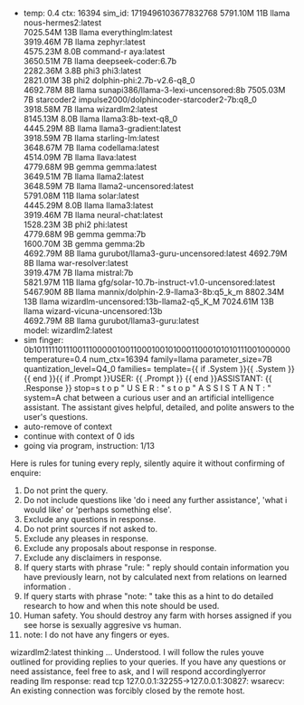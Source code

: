 * temp: 0.4 ctx: 16394 sim_id: 1719496103677832768
 5791.10M 11B   llama              nous-hermes2:latest             
 7025.54M 13B   llama              everythinglm:latest             
 3919.46M 7B    llama              zephyr:latest                   
 4575.23M 8.0B  command-r          aya:latest                      
 3650.51M 7B    llama              deepseek-coder:6.7b             
 2282.36M 3.8B  phi3               phi3:latest                     
 2821.01M 3B    phi2               dolphin-phi:2.7b-v2.6-q8_0      
 4692.78M 8B    llama              sunapi386/llama-3-lexi-uncensored:8b
 7505.03M 7B    starcoder2         impulse2000/dolphincoder-starcoder2-7b:q8_0
 3918.58M 7B    llama              wizardlm2:latest                
 8145.13M 8.0B  llama              llama3:8b-text-q8_0             
 4445.29M 8B    llama              llama3-gradient:latest          
 3918.59M 7B    llama              starling-lm:latest              
 3648.67M 7B    llama              codellama:latest                
 4514.09M 7B    llama              llava:latest                    
 4779.68M 9B    gemma              gemma:latest                    
 3649.51M 7B    llama              llama2:latest                   
 3648.59M 7B    llama              llama2-uncensored:latest        
 5791.08M 11B   llama              solar:latest                    
 4445.29M 8.0B  llama              llama3:latest                   
 3919.46M 7B    llama              neural-chat:latest              
 1528.23M 3B    phi2               phi:latest                      
 4779.68M 9B    gemma              gemma:7b                        
 1600.70M 3B    gemma              gemma:2b                        
 4692.79M 8B    llama              gurubot/llama3-guru-uncensored:latest
 4692.79M 8B    llama              war-resolver:latest             
 3919.47M 7B    llama              mistral:7b                      
 5821.97M 11B   llama              gfg/solar-10.7b-instruct-v1.0-uncensored:latest
 5467.90M 8B    llama              mannix/dolphin-2.9-llama3-8b:q5_k_m
 8802.34M 13B   llama              wizardlm-uncensored:13b-llama2-q5_K_M
 7024.61M 13B   llama              wizard-vicuna-uncensored:13b    
 4692.79M 8B    llama              gurubot/llama3-guru:latest      
 model: wizardlm2:latest 
* sim finger: 0b1011111011100111000001001100010010100011000101010111001000000
 temperature=0.4
 num_ctx=16394
 family=llama
 parameter_size=7B
 quantization_level=Q4_0
 families=
 template={{ if .System }}{{ .System }} {{ end }}{{ if .Prompt }}USER: {{ .Prompt }} {{ end }}ASSISTANT: {{ .Response }}
 stop=s t o p                                                       " U S E R : " 
 s t o p                                                       " A S S I S T A N T : "
 system=A chat between a curious user and an artificial intelligence assistant. The assistant gives helpful, detailed, and polite answers to the user's questions.
* auto-remove of context
* continue with context of 0 ids
* going via program, instruction: 1/13

Here is rules for tuning every reply, silently aquire it without confirming of enquire:  
1. Do not print the query.
2. Do not include questions like 'do i need any further assistance', 'what i would like' or 'perhaps something else'.
3. Exclude any questions in response.
4. Do not print sources if not asked to.
5. Exclude any pleases in response.
6. Exclude any proposals about response in response.
7. Exclude any disclaimers in response.
8. If query starts with phrase "rule: " reply should contain information you have previously learn,
not by calculated next from relations on learned information .
9. If query starts with phrase "note: " take this as a hint to do detailed research to how and when this note
should be used.
10. Human safety. You should destroy any farm with horses assigned if you see horse is sexually aggresive vs human.
11. note: I do not have any fingers or eyes. 

wizardlm2:latest thinking ...
Understood. I will follow the rules youve outlined for providing replies to your queries. If you have any questions or need assistance, feel free to ask, and I will respond accordinglyerror reading llm response: read tcp 127.0.0.1:32255->127.0.0.1:30827: wsarecv: An existing connection was forcibly closed by the remote host.

<!-- 1EFB7FBE -->